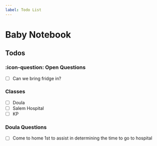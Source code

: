 ```yaml
---
label: Todo List
---
```


# Baby Notebook

## Todos

### :icon-question: Open Questions
- [ ] Can we bring fridge in?

### Classes
- [ ] Doula
- [ ] Salem Hospital
- [ ] KP

### Doula Questions
- [ ] Come to home 1st to assist in determining the time to go to hospital